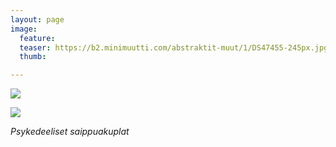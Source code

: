 ```yaml
---
layout: page
image:
  feature:
  teaser: https://b2.minimuutti.com/abstraktit-muut/1/DS47455-245px.jpg
  thumb:

---
```


![](https://b2.minimuutti.com/abstraktit-muut/1/DS47455-800px.jpg)

![](https://b2.minimuutti.com/abstraktit-muut/1/DS47455_3-800px.jpg)

*Psykedeeliset saippuakuplat*
